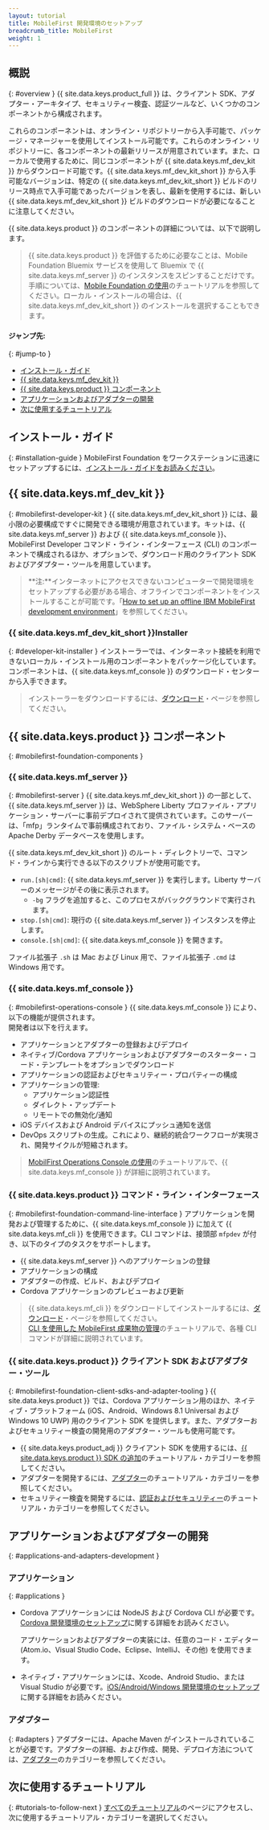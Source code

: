 ```yaml
---
layout: tutorial
title: MobileFirst 開発環境のセットアップ
breadcrumb_title: MobileFirst
weight: 1
---
```

<!-- NLS_CHARSET=UTF-8 -->
## 概説
{: #overview }
{{ site.data.keys.product_full }} は、クライアント SDK、アダプター・アーキタイプ、セキュリティー検査、認証ツールなど、いくつかのコンポーネントから構成されます。

これらのコンポーネントは、オンライン・リポジトリーから入手可能で、パッケージ・マネージャーを使用してインストール可能です。これらのオンライン・リポジトリーに、各コンポーネントの最新リリースが用意されています。また、ローカルで使用するために、同じコンポーネントが {{ site.data.keys.mf_dev_kit }} からダウンロード可能です。{{ site.data.keys.mf_dev_kit_short }} から入手可能なバージョンは、特定の {{ site.data.keys.mf_dev_kit_short }} ビルドのリリース時点で入手可能であったバージョンを表し、最新を使用するには、新しい {{ site.data.keys.mf_dev_kit_short }} ビルドのダウンロードが必要になることに注意してください。 

{{ site.data.keys.product }} のコンポーネントの詳細については、以下で説明します。

> {{ site.data.keys.product }} を評価するために必要なことは、Mobile Foundation Bluemix サービスを使用して Bluemix で {{ site.data.keys.mf_server }} のインスタンスをスピンすることだけです。手順については、[Mobile Foundation の使用](../../../bluemix/using-mobile-foundation/)のチュートリアルを参照してください。ローカル・インストールの場合は、{{ site.data.keys.mf_dev_kit_short }} のインストールを選択することもできます。



#### ジャンプ先:
{: #jump-to }

* [インストール・ガイド](#installation-guide)
* [{{ site.data.keys.mf_dev_kit }}](#mobilefirst-developer-kit)
* [{{ site.data.keys.product }} コンポーネント](#mobilefirst-foundation-components)
* [アプリケーションおよびアダプターの開発](#applications-and-adapters-development)
* [次に使用するチュートリアル](#tutorials-to-follow-next)

## インストール・ガイド
{: #installation-guide }
MobileFirst Foundation をワークステーションに迅速にセットアップするには、[インストール・ガイドをお読みください](installation-guide)。

## {{ site.data.keys.mf_dev_kit }}
{: #mobilefirst-developer-kit }
{{ site.data.keys.mf_dev_kit_short }} には、最小限の必要構成ですぐに開発できる環境が用意されています。キットは、{{ site.data.keys.mf_server }} および {{ site.data.keys.mf_console }}、MobileFirst Developer コマンド・ライン・インターフェース (CLI) のコンポーネントで構成されるほか、オプションで、ダウンロード用のクライアント SDK およびアダプター・ツールを用意しています。

> **注:**インターネットにアクセスできないコンピューターで開発環境をセットアップする必要がある場合、オフラインでコンポーネントをインストールすることが可能です。「[How to set up an offline IBM MobileFirst development environment]({{site.baseurl}}/blog/2016/03/31/howto-set-up-an-offline-ibm-mobilefirst-8-0-development-environment)」を参照してください。



### {{ site.data.keys.mf_dev_kit_short }}Installer
{: #developer-kit-installer }
インストーラーでは、インターネット接続を利用できないローカル・インストール用のコンポーネントをパッケージ化しています。  
コンポーネントは、{{ site.data.keys.mf_console }} のダウンロード・センターから入手できます。

> インストーラーをダウンロードするには、[ダウンロード]({{site.baseurl}}/downloads/)・ページを参照してください。

## {{ site.data.keys.product }} コンポーネント
{: #mobilefirst-foundation-components }

### {{ site.data.keys.mf_server }}
{: #mobilefirst-server }
{{ site.data.keys.mf_dev_kit_short }} の一部として、{{ site.data.keys.mf_server }} は、WebSphere Liberty プロファイル・アプリケーション・サーバーに事前デプロイされて提供されています。このサーバーは、「mfp」ランタイムで事前構成されており、ファイル・システム・ベースの Apache Derby データベースを使用します。

{{ site.data.keys.mf_dev_kit_short }} のルート・ディレクトリーで、コマンド・ラインから実行できる以下のスクリプトが使用可能です。

* `run.[sh|cmd]`: {{ site.data.keys.mf_server }} を実行します。Liberty サーバーのメッセージがその後に表示されます。
    * `-bg` フラグを追加すると、このプロセスがバックグラウンドで実行されます。
* `stop.[sh|cmd]`: 現行の {{ site.data.keys.mf_server }} インスタンスを停止します。
* `console.[sh|cmd]`: {{ site.data.keys.mf_console }} を開きます。

ファイル拡張子 `.sh` は Mac および Linux 用で、ファイル拡張子 `.cmd` は Windows 用です。

### {{ site.data.keys.mf_console }}
{: #mobilefirst-operations-console }
{{ site.data.keys.mf_console }} により、以下の機能が提供されます。  
開発者は以下を行えます。

- アプリケーションとアダプターの登録およびデプロイ
- ネイティブ/Cordova アプリケーションおよびアダプターのスターター・コード・テンプレートをオプションでダウンロード 
- アプリケーションの認証およびセキュリティー・プロパティーの構成
- アプリケーションの管理:
    - アプリケーション認証性
    - ダイレクト・アップデート
    - リモートでの無効化/通知
- iOS デバイスおよび Android デバイスにプッシュ通知を送信
- DevOps スクリプトの生成。これにより、継続的統合ワークフローが実現され、開発サイクルが短縮されます。

> [MobilFirst Operations Console の使用](../../../product-overview/components/console/)のチュートリアルで、{{ site.data.keys.mf_console }} が詳細に説明されています。



### {{ site.data.keys.product }} コマンド・ライン・インターフェース
{: #mobilefirst-foundation-command-line-interface }
アプリケーションを開発および管理するために、{{ site.data.keys.mf_console }} に加えて {{ site.data.keys.mf_cli }} を使用できます。CLI コマンドは、接頭部 `mfpdev` が付き、以下のタイプのタスクをサポートします。

* {{ site.data.keys.mf_server }} へのアプリケーションの登録
* アプリケーションの構成
* アダプターの作成、ビルド、およびデプロイ
* Cordova アプリケーションのプレビューおよび更新

> {{ site.data.keys.mf_cli }} をダウンロードしてインストールするには、[ダウンロード]({{site.baseurl}}/downloads/)・ページを参照してください。  
> [CLI を使用した MobileFirst 成果物の管理](../../../application-development/using-mobilefirst-cli-to-manage-mobilefirst-artifacts/)のチュートリアルで、各種 CLI コマンドが詳細に説明されています。

### {{ site.data.keys.product }} クライアント SDK およびアダプター・ツール
{: #mobilefirst-foundation-client-sdks-and-adapter-tooling }
{{ site.data.keys.product }} では、Cordova アプリケーション用のほか、ネイティブ・プラットフォーム (iOS、Android、Windows 8.1 Universal および Windows 10 UWP) 用のクライアント SDK を提供します。また、アダプターおよびセキュリティー検査の開発用のアダプター・ツールも使用可能です。

* {{ site.data.keys.product_adj }} クライアント SDK を使用するには、[{{ site.data.keys.product }} SDK の追加](../../../application-development/sdk/)のチュートリアル・カテゴリーを参照してください。  
* アダプターを開発するには、[アダプター](../../../adapters/)のチュートリアル・カテゴリーを参照してください。  
* セキュリティー検査を開発するには、[認証およびセキュリティー](../../../authentication-and-security/)のチュートリアル・カテゴリーを参照してください。  

## アプリケーションおよびアダプターの開発
{: #applications-and-adapters-development }

### アプリケーション
{: #applications }
* Cordova アプリケーションには NodeJS および Cordova CLI が必要です。[Cordova 開発環境のセットアップ](../cordova)に関する詳細をお読みください。

    アプリケーションおよびアダプターの実装には、任意のコード・エディター (Atom.io、Visual Studio Code、Eclipse、IntelliJ、その他) を使用できます。  
    
* ネイティブ・アプリケーションには、Xcode、Android Studio、または Visual Studio が必要です。[iOS/Android/Windows 開発環境のセットアップ](../)に関する詳細をお読みください。

### アダプター
{: #adapters }
アダプターには、Apache Maven がインストールされていることが必要です。アダプターの詳細、および作成、開発、デプロイ方法については、[アダプター](../../../adapters/)のカテゴリーを参照してください。

## 次に使用するチュートリアル
{: #tutorials-to-follow-next }
[すべてのチュートリアル](../../../all-tutorials/)のページにアクセスし、次に使用するチュートリアル・カテゴリーを選択してください。

